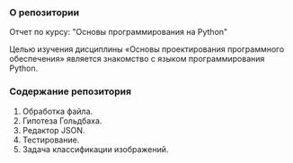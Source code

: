 ### О репозитории
Отчет по курсу: "Основы программирования на Python"

Целью изучения дисциплины «Основы проектирования программного обеспечения» является знакомство с языком программирования Python.

### Содержание репозитория
1. Обработка файла. 
2. Гипотеза Гольдбаха. 
3. Редактор JSON. 
4. Тестирование. 
5. Задача классификации изображений. 
